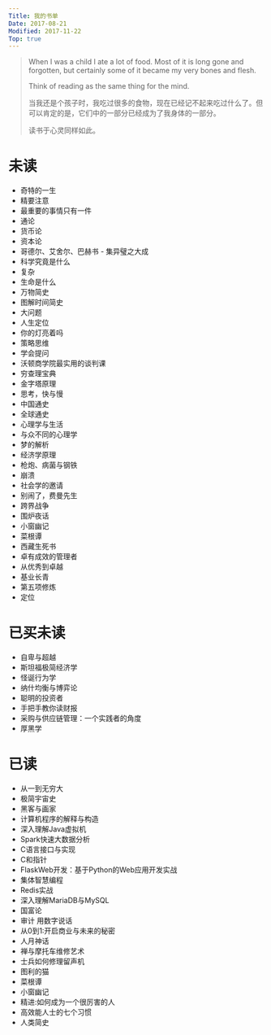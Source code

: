 ```yaml
---
Title: 我的书单
Date: 2017-08-21
Modified: 2017-11-22
Top: true
---
```


> When I was a child I ate a lot of food. Most of it is long gone and forgotten, but certainly some of it became my very bones and flesh.
> 
> Think of reading as the same thing for the mind.
> 
> 当我还是个孩子时，我吃过很多的食物，现在已经记不起来吃过什么了。但可以肯定的是，它们中的一部分已经成为了我身体的一部分。
> 
> 读书于心灵同样如此。

# 未读

* 奇特的一生
* 精要注意
* 最重要的事情只有一件
* 通论
* 货币论
* 资本论
* 哥德尔、艾舍尔、巴赫书 - 集异璧之大成
* 科学究竟是什么
* 复杂
* 生命是什么
* 万物简史
* 图解时间简史
* 大问题
* 人生定位
* 你的灯亮着吗
* 策略思维
* 学会提问
* 沃顿商学院最实用的谈判课
* 穷查理宝典
* 金字塔原理
* 思考，快与慢
* 中国通史
* 全球通史
* 心理学与生活
* 与众不同的心理学
* 梦的解析
* 经济学原理
* 枪炮、病菌与钢铁
* 崩溃
* 社会学的邀请
* 别闹了，费曼先生
* 跨界战争
* 围炉夜话
* 小窗幽记
* 菜根谭
* 西藏生死书
* 卓有成效的管理者
* 从优秀到卓越
* 基业长青
* 第五项修炼
* 定位

# 已买未读

* 自卑与超越
* 斯坦福极简经济学
* 怪诞行为学
* 纳什均衡与博弈论
* 聪明的投资者
* 手把手教你读财报
* 采购与供应链管理：一个实践者的角度
* 厚黑学

# 已读
 
* 从一到无穷大
* 极简宇宙史
* 黑客与画家
* 计算机程序的解释与构造
* 深入理解Java虚拟机
* Spark快速大数据分析
* C语言接口与实现
* C和指针
* FlaskWeb开发：基于Python的Web应用开发实战
* 集体智慧编程
* Redis实战
* 深入理解MariaDB与MySQL
* 国富论 
* 审计 用数字说话
* 从0到1:开启商业与未来的秘密
* 人月神话
* 禅与摩托车维修艺术
* 士兵如何修理留声机
* 图利的猫
* 菜根谭
* 小窗幽记
* 精进:如何成为一个很厉害的人
* 高效能人士的七个习惯
* 人类简史